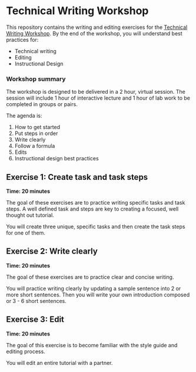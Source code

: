 # Technical Writing Workshop

This repository contains the writing and editing exercises for the [Technical Writing Workshop]().
By the end of the workshop, you will understand best practices for:   
- Technical writing
- Editing
- Instructional Design

### Workshop summary 

The workshop is designed to be delivered in a 2 hour, virtual session. The session will include 1 hour of interactive lecture and 1 hour of lab work to be completed in groups or pairs.

The agenda is:
1. How to get started 
1. Put steps in order
1. Write clearly
1. Follow a formula
1. Edits
1. Instructional design best practices

## Exercise 1: Create task and task steps

**Time: 20 minutes**

The goal of these exercises are to practice writing specific tasks and task steps. A well defined
task and steps are key to creating a focused, well thought out tutorial.

You will create three unique, specific tasks and then create the task steps for one of them.   

## Exercise 2: Write clearly 

**Time: 20 minutes**

The goal of these exercises are to practice clear and concise writing. 

You will practice writing clearly by updating a sample sentence into 2 or more short sentences. Then you will write your own introduction composed or 3 - 6 short sentences.  

## Exercise 3: Edit 

**Time: 20 minutes**

The goal of this exercise is to become familiar with the style guide and editing process.

You will edit an entire tutorial with a partner.